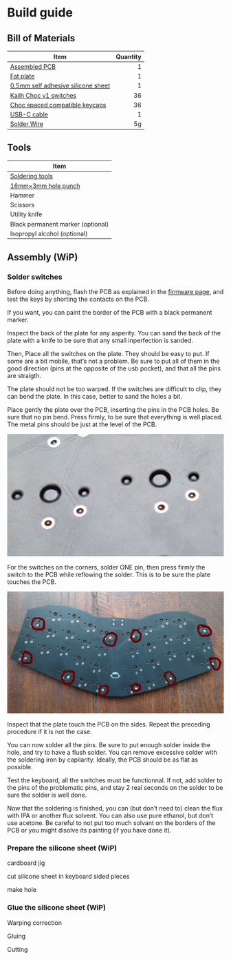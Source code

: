# Build guide

## Bill of Materials

|Item                                                                                                       |Quantity|
|-----------------------------------------------------------------------------------------------------------|-------:|
|[Assembled PCB](pcb/gerbers/)                                                                              |       1|
|[Fat plate](cad)                                                                                           |       1|
|[0.5mm self adhesive silicone sheet](https://www.aliexpress.com/item/1005003938672544.html)                |       1|
|[Kailh Choc v1 switches](https://lowprokb.ca/collections/switches/products/ambients-silent-choc-switches)  |      36|
|[Choc spaced compatible keycaps](https://lowprokb.ca/collections/keycaps/products/ldsa-low-profile-blank-keycaps)|36|
|[USB-C cable](https://www.aliexpress.com/item/1005003058092715.html)                                       |       1|
|[Solder Wire](https://www.aliexpress.com/item/1005007053733373.html)                                       |      5g|

## Tools

|Item                                                                   |
|-----------------------------------------------------------------------|
|[Soldering tools](https://www.aliexpress.com/item/4000019437594.html)  |
|[16mm×3mm hole punch](https://www.aliexpress.com/item/32951941620.html)|
|Hammer                                                                 |
|Scissors                                                               |
|Utility knife                                                          |
|Black permanent marker (optional)                                      |
|Isopropyl alcohol (optional)                                           |

## Assembly (WiP)

### Solder switches

Before doing anything, flash the PCB as explained in the [firmware
page](firmware/), and test the keys by shorting the contacts on the
PCB.

If you want, you can paint the border of the PCB with a black
permanent marker.

Inspect the back of the plate for any asperity. You can sand the back
of the plate with a knife to be sure that any small inperfection is
sanded.

Then, Place all the switches on the plate. They should be easy to
put. If some are a bit mobile, that’s not a problem. Be sure to put
all of them in the good direction (pins at the opposite of the usb
pocket), and that all the pins are straigth.

The plate should not be too warped. If the switches are difficult to
clip, they can bend the plate. In this case, better to sand the holes
a bit.

Place gently the plate over the PCB, inserting the pins in the PCB
holes. Be sure that no pin bend. Press firmly, to be sure that
everything is well placed. The metal pins should be just at the level
of the PCB.

![Pins depth closeup](images/building-pin-depth-closeup.jpg)

For the switches on the corners, solder ONE pin, then press firmly the
switch to the PCB while reflowing the solder. This is to be sure the
plate touches the PCB.

![Corner pins to solder](images/building-solder-corner-pins.jpg)

Inspect that the plate touch the PCB on the sides. Repeat the
preceding procedure if it is not the case.

You can now solder all the pins. Be sure to put enough solder inside
the hole, and try to have a flush solder. You can remove excessive
solder with the soldering iron by capilarity. Ideally, the PCB should
be as flat as possible.

Test the keyboard, all the switches must be functionnal. If not, add
solder to the pins of the problematic pins, and stay 2 real seconds on
the solder to be sure the solder is well done.

Now that the soldering is finished, you can (but don’t need to) clean
the flux with IPA or another flux solvent. You can also use pure
ethanol, but don’t use acetone. Be careful to not put too much solvant
on the borders of the PCB or you might disolve its painting (if you
have done it).

### Prepare the silicone sheet (WiP)

cardboard jig

cut silicone sheet in keyboard sided pieces

make hole

### Glue the silicone sheet (WiP)

Warping correction

Gluing

Cutting
